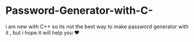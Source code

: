 # Password-Generator-with-C-
i am new with C++ so its not the best way to make password generator with it , but i hope it will help you ♥
